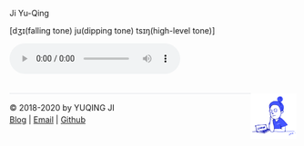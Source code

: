 Ji Yu-Qing

[dʒɪ(falling tone) ju(dipping tone) tsɪŋ(high-level tone)]

<audio width="200" height="30" src="./../name.mp3" controls="controls">dʒɪ ju tsɪŋ</audio>

<br>

<div><a href="https://vjyq.github.io/en/about"><img src="./../avatar.png" style="float:right;width:80px;height:80px"/></a></div><div style="border-top:1px solid #e1e4e8;padding-top:16px"></div>
<div>© 2018-2020 by YUQING JI</div>
<div style="padding-top:0.3em"><a href="https://vjyq.github.io/en/">Blog</a> | <a href="mailto:yuqing.ji@outlook.com">Email</a> | <a href="https://github.com/vjyq">Github</a></div>